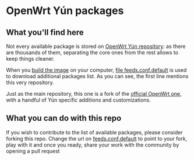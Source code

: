 # OpenWrt Yún packages

## What you'll find here

Not every available package is stored on [OpenWrt Yún repository](https://github.com/arduino/openwrt-yun): as there are thousands of them, separating the core ones from the rest allows to keep things cleaner.

When you [build the image](https://github.com/arduino/openwrt-yun#how-to-build) on your computer, [file feeds.conf.default](https://github.com/arduino/openwrt-yun/blob/master/feeds.conf.default#L1) is used to download additional packages list. As you can see, the first line mentions this very repository.

Just as the main repository, this one is a fork of the [official OpenWrt one](https://dev.openwrt.org/wiki/GetSource#GIT), with a handful of Yún specific additions and customizations.

## What you can do with this repo

If you wish to contribute to the list of available packages, please consider forking this repo. Change the url on [feeds.conf.default](https://github.com/arduino/openwrt-yun/blob/master/feeds.conf.default#L1) to point to your fork, play with it and once you ready, share your work with the community by opening a pull request

